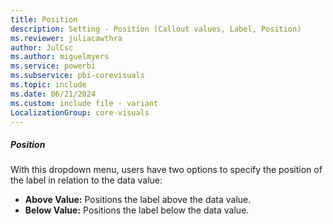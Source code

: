 ```yaml
---
title: Position
description: Setting - Position (Callout values, Label, Position)
ms.reviewer: juliacawthra
author: JulCsc
ms.author: miguelmyers
ms.service: powerbi
ms.subservice: pbi-corevisuals
ms.topic: include
ms.date: 06/21/2024
ms.custom: include file - variant
LocalizationGroup: core-visuals
---
```

##### Position

With this dropdown menu, users have two options to specify the  position of the label in relation to the data value:
- **Above Value:** Positions the label above the data value.
- **Below Value:** Positions the label below the data value.
